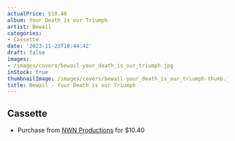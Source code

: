 ```yaml
---
actualPrice: $10.40
album: Your Death is our Triumph
artist: Bewail
categories:
- Cassette
date: '2023-11-23T18:44:42'
draft: false
images:
- /images/covers/bewail-your_death_is_our_triumph.jpg
inStock: true
thumbnailImage: /images/covers/bewail-your_death_is_our_triumph-thumb.jpg
title: Bewail - Your Death is our Triumph
---
```


## Cassette
* Purchase from [NWN Productions](http://shop.nwnprod.com/index.php?route=product/product&path=73&product_id=30691&sort=pd.name&order=ASC) for $10.40
